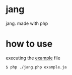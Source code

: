 # jang
jang. made with php
 # how to use
 executing the [example](./example.ja) file
 ```console
$ php ./jang.php example.ja
```
